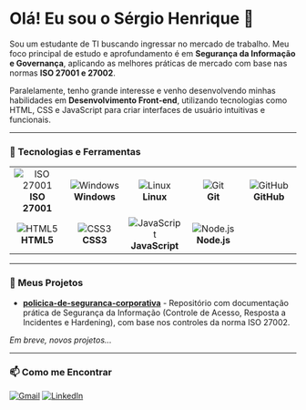 # Olá! Eu sou o Sérgio Henrique 👋

Sou um estudante de TI buscando ingressar no mercado de trabalho. Meu foco principal de estudo e aprofundamento é em **Segurança da Informação e Governança**, aplicando as melhores práticas de mercado com base nas normas **ISO 27001 e 27002**.

Paralelamente, tenho grande interesse e venho desenvolvendo minhas habilidades em **Desenvolvimento Front-end**, utilizando tecnologias como HTML, CSS e JavaScript para criar interfaces de usuário intuitivas e funcionais.

---
### 🔧 Tecnologias e Ferramentas
<table>
  <tr>
    <td align="center" width="96">
      <img src="https://img.shields.io/badge/ISO-27001-blue?style=for-the-badge&logo=knowledgebase&logoColor=white" alt="ISO 27001"/>
      <br><strong>ISO 27001</strong>
    </td>
    <td align="center" width="96">
      <img src="https://img.shields.io/badge/Windows-0078D6?style=for-the-badge&logo=windows&logoColor=white" alt="Windows"/>
      <br><strong>Windows</strong>
    </td>
    <td align="center" width="96">
      <img src="https://img.shields.io/badge/Linux-FCC624?style=for-the-badge&logo=linux&logoColor=black" alt="Linux"/>
      <br><strong>Linux</strong>
    </td>
    <td align="center" width="96">
      <img src="https://img.shields.io/badge/GIT-E44C30?style=for-the-badge&logo=git&logoColor=white" alt="Git"/>
      <br><strong>Git</strong>
    </td>
     <td align="center" width="96">
      <img src="https://img.shields.io/badge/GitHub-100000?style=for-the-badge&logo=github&logoColor=white" alt="GitHub"/>
      <br><strong>GitHub</strong>
    </td>
  </tr>
  <tr>
    <td align="center" width="96">
      <img src="https://img.shields.io/badge/HTML5-E34F26?style=for-the-badge&logo=html5&logoColor=white" alt="HTML5"/>
      <br><strong>HTML5</strong>
    </td>
    <td align="center" width="96">
      <img src="https://img.shields.io/badge/CSS3-1572B6?style=for-the-badge&logo=css3&logoColor=white" alt="CSS3"/>
      <br><strong>CSS3</strong>
    </td>
    <td align="center" width="96">
      <img src="https://img.shields.io/badge/JavaScript-F7DF1E?style=for-the-badge&logo=javascript&logoColor=black" alt="JavaScript"/>
      <br><strong>JavaScript</strong>
    </td>
    <td align="center" width="96">
      <img src="https://img.shields.io/badge/Node.js-339933?style=for-the-badge&logo=nodedotjs&logoColor=white" alt="Node.js"/>
      <br><strong>Node.js</strong>
    </td>
    <td align="center" width="96">
      </td>
  </tr>
</table>

---
### 🚀 Meus Projetos

* **[policica-de-seguranca-corporativa](https://github.com/Serginbr7/politica-de-seguranca-corporativa)** - Repositório com documentação prática de Segurança da Informação (Controle de Acesso, Resposta a Incidentes e Hardening), com base nos controles da norma ISO 27002.

*Em breve, novos projetos...*

---
### 📫 Como me Encontrar

<p align="left">
<a href="mailto:henriquesilvasergio10@gmail.com"><img src="https://img.shields.io/badge/Gmail-D14836?style=for-the-badge&logo=gmail&logoColor=white" alt="Gmail"/></a>
<a href="https://www.linkedin.com/in/sérgio-henrique-da-silva-3a5404238"><img src="https://img.shields.io/badge/LinkedIn-0077B5?style=for-the-badge&logo=linkedin&logoColor=white" alt="LinkedIn"/></a>
</p>
